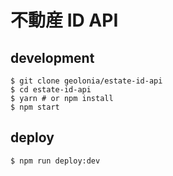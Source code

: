 #  不動産 ID API

## development

```shell
$ git clone geolonia/estate-id-api
$ cd estate-id-api
$ yarn # or npm install
$ npm start
```

## deploy

```shell
$ npm run deploy:dev
```